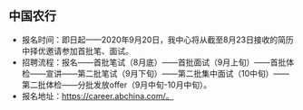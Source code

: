 ## 中国农行
- 报名时间：即日起——2020年9月20日，我中心将从截至8月23日接收的简历中择优邀请参加首批笔、面试。
- 招聘流程：报名——首批笔试（8月底）——首批面试（9月上旬）——首批体检——宣讲——第二批笔试（9月下旬）——第二批集中面试（10中旬）——第二批体检——分批发放offer（9月中旬-10月中旬）。
- 报名地址：https://career.abchina.com/。
